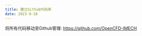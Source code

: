 ```yaml
---
title: 建立Github代码库
date: 2023-9-18
---
```


将所有代码移动至Github管理: https://github.com/OpenCFD-IMECH

<!--more-->